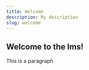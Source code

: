```yaml
---
title: Welcome
description: My description
slug: welcome
---
```


## Welcome to the lms!

This is a paragraph
